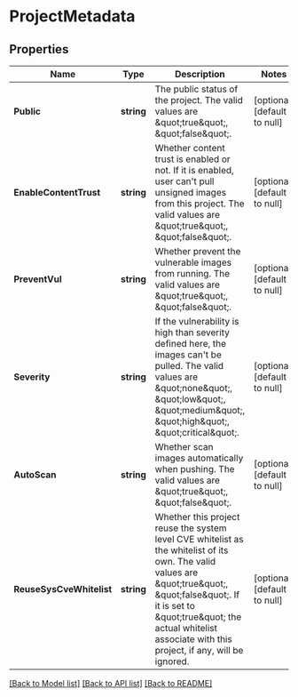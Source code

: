 # ProjectMetadata

## Properties
Name | Type | Description | Notes
------------ | ------------- | ------------- | -------------
**Public** | **string** | The public status of the project. The valid values are \&quot;true\&quot;, \&quot;false\&quot;. | [optional] [default to null]
**EnableContentTrust** | **string** | Whether content trust is enabled or not. If it is enabled, user can&#39;t pull unsigned images from this project. The valid values are \&quot;true\&quot;, \&quot;false\&quot;. | [optional] [default to null]
**PreventVul** | **string** | Whether prevent the vulnerable images from running. The valid values are \&quot;true\&quot;, \&quot;false\&quot;. | [optional] [default to null]
**Severity** | **string** | If the vulnerability is high than severity defined here, the images can&#39;t be pulled. The valid values are \&quot;none\&quot;, \&quot;low\&quot;, \&quot;medium\&quot;, \&quot;high\&quot;, \&quot;critical\&quot;. | [optional] [default to null]
**AutoScan** | **string** | Whether scan images automatically when pushing. The valid values are \&quot;true\&quot;, \&quot;false\&quot;. | [optional] [default to null]
**ReuseSysCveWhitelist** | **string** | Whether this project reuse the system level CVE whitelist as the whitelist of its own.  The valid values are \&quot;true\&quot;, \&quot;false\&quot;. If it is set to \&quot;true\&quot; the actual whitelist associate with this project, if any, will be ignored. | [optional] [default to null]

[[Back to Model list]](../README.md#documentation-for-models) [[Back to API list]](../README.md#documentation-for-api-endpoints) [[Back to README]](../README.md)


